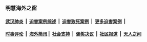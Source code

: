 
### 明慧海外之窗

####  [武汉肺炎](indexes/365.md?t=02271600) &nbsp;|&nbsp;  [迫害案例综述](indexes/328.md?t=02271600) &nbsp;|&nbsp; [迫害致死案例](indexes/277.md?t=02271600)  &nbsp;|&nbsp; [更多迫害案例](indexes/81.md?t=02271600)  &nbsp;|&nbsp; 
####  [时事评论](indexes/19.md?t=02271600) &nbsp;|&nbsp; [海外简讯](indexes/245.md?t=02271600)&nbsp;|&nbsp;  [社会支持](indexes/140.md?t=02271600) &nbsp;|&nbsp; [褒奖决议](indexes/282.md?t=02271600) &nbsp;|&nbsp; [社区报道](indexes/91.md?t=02271600)  &nbsp;|&nbsp; [天人之间](indexes/78.md?t=02271600) 

